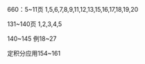 660：5~11页
1,5,6,7,8,9,11,12,13,15,16,17,18,19,20

131~140页
1,2,3,4,5

140~145
例18~27

定积分应用154~161

